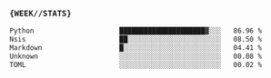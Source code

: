 ### `{WEEK//STATS}` 
<!--START_SECTION:waka-->

```txt
Python                     █████████████████████▓░░░   86.96 %
Nsis                       ██░░░░░░░░░░░░░░░░░░░░░░░   08.50 %
Markdown                   █░░░░░░░░░░░░░░░░░░░░░░░░   04.41 %
Unknown                    ░░░░░░░░░░░░░░░░░░░░░░░░░   00.08 %
TOML                       ░░░░░░░░░░░░░░░░░░░░░░░░░   00.02 %
```

<!--END_SECTION:waka-->
